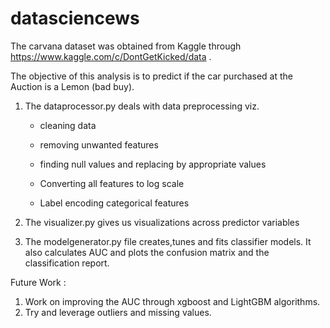 # datasciencews
The carvana dataset was obtained from Kaggle through https://www.kaggle.com/c/DontGetKicked/data .

The objective of this analysis is to predict if the car purchased at the Auction is a Lemon (bad buy).

1. The dataprocessor.py deals with data preprocessing viz.

      - cleaning data

      - removing unwanted features

      - finding null values and replacing by appropriate values

      - Converting all features to log scale

      - Label encoding categorical features


2. The visualizer.py gives us visualizations across predictor variables

3. The modelgenerator.py file creates,tunes and fits classifier models. It also calculates AUC and plots the
   confusion matrix and the classification report.
   
Future Work :

1. Work on improving the AUC through xgboost and LightGBM algorithms.
2. Try and leverage outliers and missing values.


